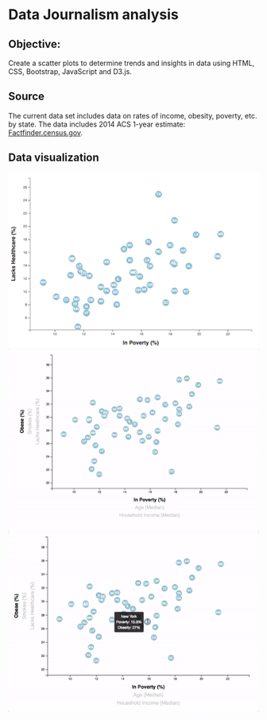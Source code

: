 # Data Journalism analysis
## Objective: 
Create a scatter plots to determine trends and insights in data using HTML, CSS, Bootstrap, JavaScript and D3.js.

## Source
The current data set includes data on rates of income, obesity, poverty, etc. by state. The data includes 2014 ACS 1-year estimate: [Factfinder.census.gov](https://factfinder.census.gov/faces/nav/jsf/pages/searchresults.xhtml).

## Data visualization
![Scatter](Images/First_scatter.jpg)
![Animated scatter](Images/Animated_scatter.gif)
![Tooltip](Images/Tooltip.gif)
